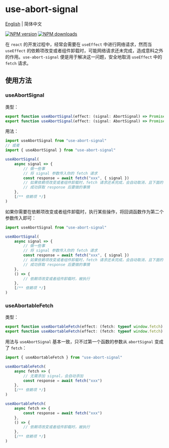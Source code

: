 # use-abort-signal

<a href="https://github.com/1adybug/use-abort-signal/blob/main/README.md">English</a> | 简体中文

[![NPM version](https://img.shields.io/npm/v/use-abort-signal.svg?style=flat)](https://npmjs.org/package/use-abort-signal)
[![NPM downloads](https://img.shields.io/npm/dm/use-abort-signal)](https://npmjs.org/package/use-abort-signal)

在 `react` 的开发过程中，经常会需要在 `useEffect` 中进行网络请求，然而当 `useEffect` 的依赖项改变或者组件卸载时，可能网络请求还未完成，造成意料之外的作用。`use-abort-signal` 便是用于解决这一问题，安全地取消 `useEffect` 中的 `fetch` 请求。

## 使用方法

### useAbortSignal

类型：

```typescript
export function useAbortSignal(effect: (signal: AbortSignal) => Promise<void>, deps?: DependencyList): void
export function useAbortSignal(effect: (signal: AbortSignal) => Promise<void>, callback: () => void, deps?: DependencyList): void
```

用法：

```typescript
import useAbortSignal from "use-abort-signal"
// 或者
import { useAbortSignal } from "use-abort-signal"

useAbortSignal(
    async signal => {
        // 做一些事
        // 将 signal 参数传入你的 fetch 请求
        const response = await fetch("xxx", { signal })
        // 如果依赖项改变或者组件卸载时，fetch 请求还未完成，会自动取消，且下面的代码不会被执行
        // 成功获取 response 后要做的事情
    },
    [/** 依赖项 */]
)
```

如果你需要在依赖项改变或者组件卸载时，执行某些操作，将回调函数作为第二个参数传入即可：

```typescript
import useAbortSignal from "use-abort-signal"

useAbortSignal(
    async signal => {
        // 做一些事
        // 将 signal 参数传入你的 fetch 请求
        const response = await fetch("xxx", { signal })
        // 如果依赖项改变或者组件卸载时，fetch 请求还未完成，会自动取消，且下面的代码不会被执行
        // 成功获取 response 后要做的事情
    },
    () => {
        // 依赖项改变或者组件卸载时，被执行
    },
    [/** 依赖项 */]
)
```

### useAbortableFetch

类型：

```typescript
export function useAbortableFetch(effect: (fetch: typeof window.fetch) => Promise<void>, deps?: DependencyList): void
export function useAbortableFetch(effect: (fetch: typeof window.fetch) => Promise<void>, callback: () => void, deps?: DependencyList): void
```

用法与 `useAbortSignal` 基本一致，只不过第一个函数的参数从 `abortSignal` 变成了 `fetch`：

```typescript
import { useAbortableFetch } from "use-abort-signal"

useAbortableFetch(
    async fetch => {
        // 无需添加 signal，会自动添加
        const response = await fetch("xxx")
    },
    [/** 依赖项 */]
)

useAbortableFetch(
    async fetch => {
        const response = await fetch("xxx")
    },
    () => {
        // 依赖项改变或者组件卸载时，被执行
    },
    [/** 依赖项 */]
)
```
